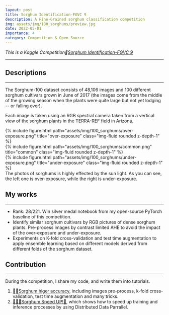 ```yaml
---
layout: post
title: Sorghum Identification-FGVC 9
description: A Fine-Grained sorghum classification competition
img: assets/img/100_sorghums/preview.jpg
date: 2022-05-01
importance: 4
category: Competition & Open Source
---
```

*This is a Kaggle Competition🌿[Sorghum Identification-FGVC 9](https://www.kaggle.com/competitions/sorghum-id-fgvc-9/overview)*

***
## Descriptions
***
The Sorghum-100 dataset consists of 48,106 images and 100 different sorghum cultivars grown in June of 2017 (the images come from the middle of the growing season when the plants were quite large but not yet lodging -- or falling over).

Each image is taken using an RGB spectral camera taken from a vertical view of the sorghum plants in the TERRA-REF field in Arizona.

<div class="row">
    <div class="col-sm mt-3 mt-md-0">
        {% include figure.html path="assets/img/100_sorghums/over-exposure.png" title="over-exposure" class="img-fluid rounded z-depth-1" %}
    </div>
    <div class="col-sm mt-3 mt-md-0">
        {% include figure.html path="assets/img/100_sorghums/common.png" title="common" class="img-fluid rounded z-depth-1" %}
    </div>
    <div class="col-sm mt-3 mt-md-0">
        {% include figure.html path="assets/img/100_sorghums/under-exposure.png" title="under-exposure" class="img-fluid rounded z-depth-1" %}
    </div>
</div>
<div class="caption">
    The photos of sorghums is highly effected by the sun light. As you can see, the left one is over-exposure, while the right is under-exposure.
</div>

## My works
***
- Rank: 28/221. Win silver medal notebook from my open-source PyTorch baseline of this competition.
- Identify similar sorghum cultivars by RGB pictures of dense sorghum plants. Pre-process images by
contrast limited AHE to avoid the impact of the over-exposure and under-exposure.
- Experiments on K-fold cross-validation and test time augmentation to apply ensemble learning based on
different models derived from different folds of the sorghum dataset.

## Contribution
***
During the competition, I share my code, and write them into tutorials.
1. [🌱✨Sorghum higer accuracy](https://www.kaggle.com/code/leoooo333/lb-0-885-sorghum-higer-accuracy), including images pre-process, k-fold cross-validation, test time augmentation and many tricks.
2. [🌱🌿🌾Sorghum Speed UP!🚀](https://www.kaggle.com/code/leoooo333/sorghum-speed-up), which shows how to speed up training and inference processes by using Distributed Data Parrallel.
